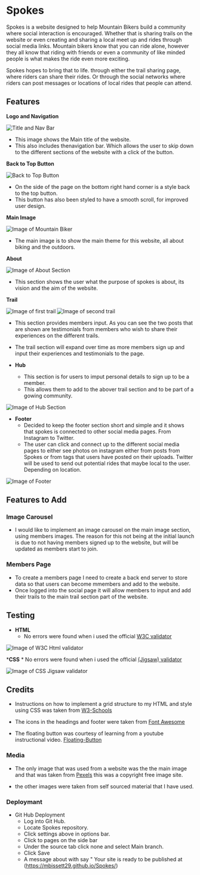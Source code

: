 # Spokes

Spokes is a website designed to help Mountain Bikers build a community where social interaction is encouraged. Whether that is sharing trails on the website or even creating and sharing a local meet up and rides through social media links. Mountain bikers know that you can ride alone, however they all know that riding with friends or even a community of like minded people is what makes the ride even more exciting. 

Spokes hopes to bring that to life. through either the trail sharing page, where riders can share their rides. Or through the social networks where riders can post messages or locations of local rides that people can attend.

## Features




__Logo and Navigation__

![Title and Nav Bar](/assets/images/title-nav.png)

* This image shows the Main title of the website.
* This also includes thenavigation bar. Which allows the user to skip down to the different sections of the website with a click of the button.



__Back to Top Button__

![Back to Top Button](assets/images/fltng-btn.png)

* On the side of the page on the bottom right hand corner is a style back to the top button.
* This button has also been styled to have a smooth scroll, for improved user design.

__Main Image__

![Image of Mountain Biker](assets/images/pexels-pixabay-161172.jpeg)

* The main image is to show the main theme for this website, all about biking and the outdoors.

__About__

![Image of About Section](assets/images/about-section.png)

* This section shows the user what the purpose of spokes is about, its vision and the aim of the website.




__Trail__

![Image of first trail](assets/images/trail-section1.png)
![Image of second trail](assets/images/trail-section2.png)

* This section provides members input. As you can see the two posts that are shown are testimonials from members who wish to share their experiences on the different trails.
* The trail section will expand over time as more members sign up and input their experiences and testimonials to the page.




* __Hub__
    * This section is for users to imput personal details to sign up to be a member.
    * This allows them to add to the abover trail section and to be part of a gowing community.

![Image of Hub Section](https://github.com/MBissett29/Spokes/blob/main/assets/images/hub-section.png)

* __Footer__
    * Decided to keep the footer section short and simple and it shows that spokes is connected to other social media pages. From Instagram to Twitter.
    * The user can click and connect up to the different social media pages to either see photos on instagram either from posts from Spokes or from tags that users have posted on their uploads. Twitter will be used to send out potential rides that maybe local to the user. Depending on location.

![Image of Footer](https://github.com/MBissett29/Spokes/blob/main/assets/images/footer.png)

## Features to Add

### Image Carousel

* I would like to implement an image carousel on the main image section, using members images. The reason for this not being at the initial launch is due to not having members signed up to the website, but will be updated as members start to join.

### Members Page

* To create a members page I need to create a back end server to store data so that users can become mmembers and add to the website.
* Once logged into the social page it will allow members to input and add their trails to the main trail section part of the website.


## Testing

* __HTML__
    * No errors were found when i used the official [W3C validator](https://validator.w3.org/nu/?showsource=yes&doc=https%3A%2F%2Fmbissett29.github.io%2FSpokes%2F)

![Image of W3C Html validator](https://github.com/MBissett29/Spokes/blob/main/assets/images/html-valid.png)

*__CSS__
    * No errors were found when i used the official [(Jigsaw) validator](https://jigsaw.w3.org/css-validator/validator?uri=https%3A%2F%2Fvalidator.w3.org%2Fnu%2F%3Fshowsource%3Dyes%26doc%3Dhttps%253A%252F%252Fmbissett29.github.io%252FSpokes%252F&profile=css3svg&usermedium=all&warning=1&vextwarning=&lang=en)

![Image of CSS Jigsaw validator](https://github.com/MBissett29/Spokes/blob/main/assets/images/css-valid.png)

## Credits

* Instructions on how to implement a grid structure to my HTML and style using CSS was taken from [W3-Schools](https://www.w3schools.com/css/css_grid.asp)

* The icons in the headings and footer were taken from [Font Awesome](https://fontawesome.com/)

* The floating button was courtesy of learning from a youtube instructional video. [Floating-Button](https://www.youtube.com/watch?v=u5hx_YtqylA)

### Media 

* The only image that was used from a website was the the main image and that was taken from [Pexels](https://www.pexels.com/photo/biker-holding-mountain-bike-on-top-of-mountain-with-green-grass-161172/) this was a copyright free image site.

* the other images were taken from self sourced material that I have used.

### Deploymant

* Git Hub Deployment
    * Log into Git Hub.
    * Locate Spokes repository.
    * Click settings above in options bar.
    * Click to pages on the side bar
    * Under the source tab click none and select Main branch.
    * Click Save
    * A message about with say " Your site is ready to be published at (https://mbissett29.github.io/Spokes/) 
